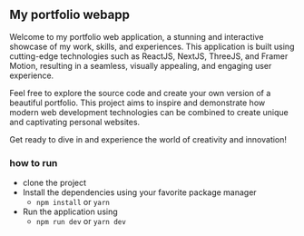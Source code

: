 ## My portfolio webapp

Welcome to my portfolio web application, a stunning and interactive showcase of my work, skills, and experiences. This application is built using cutting-edge technologies such as ReactJS, NextJS, ThreeJS, and Framer Motion, resulting in a seamless, visually appealing, and engaging user experience.

Feel free to explore the source code and create your own version of a beautiful portfolio. This project aims to inspire and demonstrate how modern web development technologies can be combined to create unique and captivating personal websites.

Get ready to dive in and experience the world of creativity and innovation!

### how to run

- clone the project
- Install the dependencies using your favorite package manager
  - `npm install` or `yarn`
- Run the application using
  - `npm run dev` or `yarn dev`

